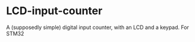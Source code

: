 # LCD-input-counter
A (supposedly simple) digital input counter, with an LCD and a keypad. For STM32


